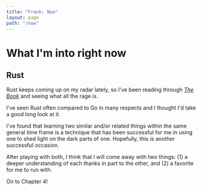 ```yaml
---
title: "Frank: Now"
layout: page
path: "/now"
---
```


# What I'm into right now

## Rust

Rust keeps coming up on my radar lately, so I've been reading through [_The Book_][the_book] and seeing what all the rage is.

[the_book]: (https://doc.rust-lang.org/stable/book/2018-edition/foreword.html)

I've seen Rust often compared to Go in many respects and I thought I'd take a good long look at it.

I've found that learning two similar and/or related things within the same general time frame is a technique that has been successful for me in using one to shed light on the dark parts of one. Hopefully, this is another successful occasion.

After playing with both, I think that I will come away with two things: (1) a deeper understanding of each thanks in part to the other, and (2) a favorite for me to run with.

On to Chapter 4!
